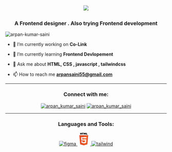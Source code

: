 <h1 align="center">
  <a href="https://git.io/typing-svg">
    <img src="https://readme-typing-svg.herokuapp.com/?lines=Hi!👋,I'm;he%E0%A4%85%E0%A4%B0%E0%A5%8D%E0%A4%AA%E0%A4%A3+(Arpan)+%E0%A4%B8%E0%A5%88%E0%A4%A8%E0%A5%80+(saini)+hh;Nice+to+meet+you!&center=true&size=30">
  </a>
</h1>


<h3 align="center">A Frontend designer . Also trying Frontend development</h3>

<p align="left"> <img src="https://komarev.com/ghpvc/?username=arpan-kumar-saini&label=Profile%20views&color=0e75b6&style=flat" alt="arpan-kumar-saini" /> </p>



- 🔭 I’m currently working on **Co-Link**

- 🌱 I’m currently learning **Frontend Devlopement**

- 💬 Ask me about **HTML, CSS , javascript , tailwindcss**

- 📫 How to reach me **arpansaini55@gmail.com**

<hr>
<h3 align="center">Connect with me:</h3>
<p align="center">
<a  href="https://instagram.com/arpan_kumar_saini" target="blank"><img align="center" src="https://www.vectorlogo.zone/logos/instagram/instagram-icon.svg" alt="arpan_kumar_saini" height="40" width="40" /></a>
<a href="https://www.linkedin.com/in/arpansaini/" target="blank"><img align="center" src="https://www.vectorlogo.zone/logos/linkedin/linkedin-tile.svg" alt="arpan_kumar_saini" height="40" width="40" /></a>
 </p>


<hr>
<h3 align="center">Languages and Tools:</h3>
<p align="center"> 
  <a href="https://www.figma.com/" target="_blank" rel="noreferrer"> <img src="https://www.vectorlogo.zone/logos/figma/figma-icon.svg" alt="figma" width="40" height="40"/> </a> <a href="https://www.w3.org/html/" target="_blank" rel="noreferrer"> <img src="https://raw.githubusercontent.com/devicons/devicon/master/icons/html5/html5-original-wordmark.svg" alt="html5" width="40" height="40"/> </a> <a href="https://tailwindcss.com/" target="_blank" rel="noreferrer"> <img src="https://www.vectorlogo.zone/logos/tailwindcss/tailwindcss-icon.svg" alt="tailwind" width="40" height="40"/> </a>
  </p>
  
  


